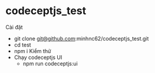 # codeceptjs_test
Cài đặt
- git clone git@github.com:minhnc62/codeceptjs_test.git
- cd test
- npm i
Kiểm thử
- Chạy codeceptjs UI
  + npm run codeceptjs:ui
